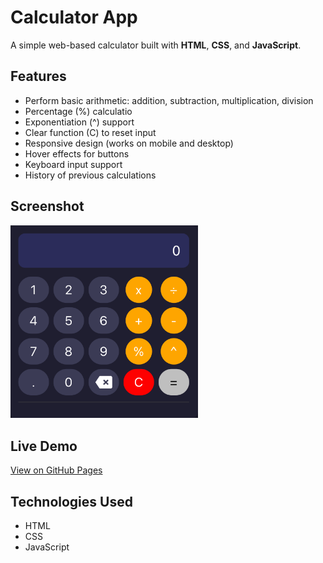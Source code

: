 # Calculator App  

A simple web-based calculator built with **HTML**, **CSS**, and **JavaScript**.  

## Features
- Perform basic arithmetic: addition, subtraction, multiplication, division
- Percentage (%) calculatio
- Exponentiation (^) support
- Clear function (C) to reset input  
- Responsive design (works on mobile and desktop)  
- Hover effects for buttons  
- Keyboard input support  
- History of previous calculations  

## Screenshot
<img src="screenshot.jpg" alt="Calculator Screenshot" width="300"/>

## Live Demo
[View on GitHub Pages](https://sharonugah.github.io/calculator-app/)

## Technologies Used
- HTML  
- CSS  
- JavaScript
